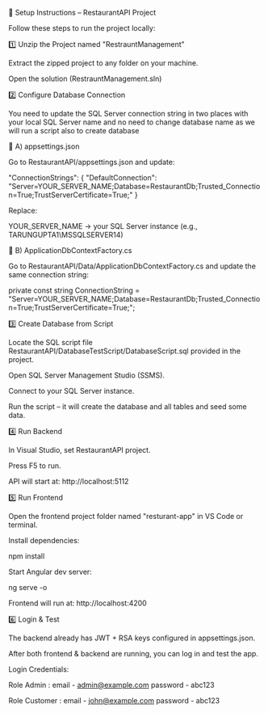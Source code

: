 📖 Setup Instructions – RestaurantAPI Project

Follow these steps to run the project locally:

1️⃣ Unzip the Project named "RestrauntManagement"

Extract the zipped project to any folder on your machine.

Open the solution (RestrauntManagement.sln) 

2️⃣ Configure Database Connection

You need to update the SQL Server connection string in two places with your local SQL Server name and no need to change database name as we will run a script also to create database

🔹 A) appsettings.json

Go to RestaurantAPI/appsettings.json and update:

"ConnectionStrings": {
  "DefaultConnection": "Server=YOUR_SERVER_NAME;Database=RestaurantDb;Trusted_Connection=True;TrustServerCertificate=True;"
}


Replace:

YOUR_SERVER_NAME → your SQL Server instance (e.g., TARUNGUPTA1\\MSSQLSERVER14)


🔹 B) ApplicationDbContextFactory.cs

Go to RestaurantAPI/Data/ApplicationDbContextFactory.cs and update the same connection string:

private const string ConnectionString =
    "Server=YOUR_SERVER_NAME;Database=RestaurantDb;Trusted_Connection=True;TrustServerCertificate=True;";

3️⃣ Create Database from Script

Locate the SQL script file RestaurantAPI/DatabaseTestScript/DatabaseScript.sql provided in the project.

Open SQL Server Management Studio (SSMS).

Connect to your SQL Server instance.

Run the script – it will create the database and all tables and seed some data.

4️⃣ Run Backend

In Visual Studio, set RestaurantAPI project.

Press F5 to run.

API will start at: http://localhost:5112

5️⃣ Run Frontend

Open the frontend project folder named "resturant-app" in VS Code or terminal.

Install dependencies:

npm install


Start Angular dev server:

ng serve -o


Frontend will run at: http://localhost:4200

6️⃣ Login & Test

The backend already has JWT + RSA keys configured in appsettings.json.

After both frontend & backend are running, you can log in and test the app.

Login Credentials:

Role Admin :
email - admin@example.com
password - abc123

Role Customer :
email - john@example.com
password - abc123
